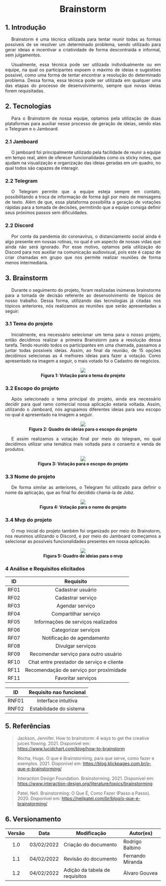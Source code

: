 # <center>Brainstorm

## 1. Introdução

<p style="text-indent: 20px; text-align: justify">  Brainstorm é uma técnica utilizada para tentar reunir todas as formas possíveis de se resolver um determinado problema, sendo utilizado para gerar ideias e incentivar a criatividade de forma descontraída e informal, sem julgamentos.</p>

<p style="text-indent: 20px; text-align: justify"> Usualmente, essa técnica pode ser utilizada individualmente ou em equipe, na qual os participantes expoem o máximo de ideias e sugestões possível, como uma forma de tentar encontrar a resolução do determinado problema. Dessa forma, essa técnica pode ser utilizada em qualquer uma das etapas do processo de desenvolvimento, sempre que novas ideias forem requisitadas.</p>

## 2. Tecnologias

 <p style="text-indent: 20px; text-align: justify"> Para o Brainstorm de nossa equipe, optamos pela utilização de duas plataformas para auxiliar nesse processo de geração de ideias, sendo elas o Telegram e o Jamboard.</p>

### 2.1 Jamboard

<p style="text-indent: 20px; text-align: justify"> O jamboard foi principalmente utilizado pela facilidade de reunir a equipe em tempo real, além de oferecer funcionalidades como os sticky notes, que ajudam na visualização e organização das ideias geradas em um quadro, no qual todos são capazes de interagir. </p>

<!-- <img src='assets/images/brainstorm/jamboard_logo.png' width=95px height=auto> -->

### 2.2 Telegram

<p style="text-indent: 20px; text-align: justify"> O Telegram permite que a equipe esteja sempre em contato, possibilitando a troca de informação de forma ágil por meio de mensagens de texto. Além de que, essa plataforma possibilita a geração de votações rápidas para a tomada de decisões, permitindo que a equipe consiga definir seus próximos passos sem dificuldades.</p>
<!--<img src='assets/images/brainstorm/telegram_logo.png' width=100px height=auto>-->

### 2.2 Discord

<p style="text-indent: 20px; text-align: justify"> Por conta da pandemia do coronavírus, o distanciamento social ainda é algo presente em nossas rotinas, no qual é um aspecto de nossas vidas que ainda não será ignorado. Por esse motivo, optamos pela utilização do Discord para nos auxiliar na comunicação audiovisual, pois este é capaz de criar chamadas em grupo que nos permite realizar reuniões de forma menos intermediária. </p>

## 3. Brainstorm

<p style= "text-indent: 20px; text-align:justify"> Durante o seguimento do projeto, foram realizadas inúmeras brainstorms para a tomada de decisão referente ao desenvolvimento de tópicos de nosso trabalho. Dessa forma, utilizando das tecnologias já citadas nos tópicos anteriores, nós realizamos as reuniões que serão apresentadas a seguir:  </p>

### 3.1 Tema do projeto

<p style= "text-indent: 20px; text-align:justify"> Inicialmente, era necessário selecionar um tema para o nosso projeto, então decidimos realizar a primeira Brainstorm para a resolução dessa tarefa. Tendo reunido todos os participantes em uma chamada, passamos a juntar todas possíveis ideias. Assim, ao final da reunião, de 15 opções decidimos selecionas as 4 melhores ideias para fazer a votação. Como apresentado na imagem a seguir, o mais votado foi o Cadastro de negócios.  </p>

 <p align='center' >    
    <img src='assets/images/brainstorm/temaProjeto.png' width=auto height=auto >
    <legend>
        <b>Figura 1: Votação para o tema do projeto</b>
    </legend>
  </p>

### 3.2 Escopo do projeto

<p style= "text-indent: 20px; text-align:justify"> Após selecionado o tema principal do projeto, ainda era necessário decidir para qual ramo comercial nossa aplicação estaria voltada. Assim, utilizando o Jamboard, nós agrupamos diferentes ideias para seu escopo no qual é apresentado na imagem a seguir.</p>

<p align='center' >
    <img src='assets/images/brainstorm/subTema.png' width=auto height=auto >
    <legend>
        <b>Figura 2: Quadro de ideias para o escopo do projeto</b>
    </legend>
  </p>
 
 <p style= "text-indent: 20px; text-align:justify"> E assim realizamos a votação final por meio do telegram, no qual decidimos utilizar uma temática mais voltada para o conserto e venda de produtos.</p>
 
 <p align='center' >
    <img src='assets/images/brainstorm/votaEscopo.png' width=auto height=auto >
    <legend>
        <b>Figura 3: Votação para o escopo do projeto</b>
    </legend>
  </p>

### 3.3 Nome do projeto

<p style= "text-indent: 20px; text-align:justify"> De forma similar as anteriores, o Telegram foi utilizado para definir o nome da aplicação, que ao final foi decidido chamá-la de Jobz.</p>
 
 <p align='center' >
    <img src='assets/images/brainstorm/nomeProjeto.png' width=auto height=auto>
    <legend>
        <b>Figura 4: Votação para o nome do projeto</b>
    </legend>
  </p>

### 3.4 Mvp do projeto

<p style= "text-indent: 20px; text-align:justify"> O mvp inicial do projeto também foi organizado por meio do Brainstorm, nos reunimos utilizando o Discord, e por meio do Jamboard começamos a selecionar as possíveis funcionalidades presentes em nossa aplicação. </p>

 <p align='center' >
    <img src='assets/images/brainstorm/mvp.png' width=auto height=auto>
    <legend>
        <b>Figura 5: Quadro de ideias para o mvp</b>
    </legend>
  </p>

### 4 Análise e Requisitos elicitados

 ID   | Requisito |
|:-:   | :-: |  
| RF01 | Cadastrar usuário |
| RF02 | Cadastrar serviço |
| RF03 | Agendar serviço |
| RF04 | Compartilhar serviço |
| RF05 | Informações de serviços realizados |
| RF06 | Categorizar serviços |
| RF07 | Notificação de agendamento |
| RF08 | Divulgar serviços |
| RF09 | Recomendar serviço para outro usuário |
| RF10 | Chat entre prestador de serviço e cliente |
| RF11 | Recomendação de serviço por proximidade |
| RF11 | Favoritar serviços |

 ID   | Requisito nao funcional|
|:-:   | :-: |  
| RNF01 | Interface intuitiva |
| RNF02 | Estabilidade do sistema |

## 5. Referências

> Jackson, Jennifer. How to brainstorm: 4 ways to get the creative juices flowing. 2021. Disponível em: https://www.lucidchart.com/blog/how-to-brainstorm

> Rocha, Hugo. O que é Brainstorming, para que serve, como fazer e exemplos. 2021. Disponível em: https://blog.klickpages.com.br/o-que-e-brainstorming/

> Interaction Design Foundation. Brainstorming. 2021. Disponível em: https://www.interaction-design.org/literature/topics/brainstorming

> Patel, Nell. Brainstorming: O Que É, Como Fazer (Passo a Passo). 2020. Disponível em: https://neilpatel.com/br/blog/o-que-e-brainstorming/

## 6. Versionamento

| Versão | Data       | Modificação          | Autor(es)       |
| :----: | ---------- | -------------------- | --------------- |
|  1.0   | 03/02/2022 | Criação do documento | Rodrigo Balbino |
|  1.1   | 04/02/2022 | Revisão do documento | Fernando Miranda |
|  1.2   | 04/02/2022 | Adição da tabela de requisitos | Álvaro Gouvea |
